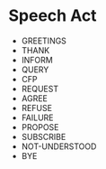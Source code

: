 # Speech Act

- GREETINGS
- THANK
- INFORM
- QUERY
- CFP
- REQUEST
- AGREE
- REFUSE
- FAILURE
- PROPOSE
- SUBSCRIBE
- NOT-UNDERSTOOD
- BYE